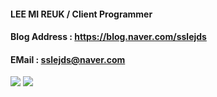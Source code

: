 #### LEE MI REUK / Client Programmer
#### Blog Address : https://blog.naver.com/sslejds
#### EMail : sslejds@naver.com

[<img src="https://img.shields.io/badge/Blog-black?style=flat&logo=Naver&logoColor=2DB400"/>](https://blog.naver.com/sslejds)
[<img src="https://img.shields.io/badge/Mail-black?style=flat&logo=Naver&logoColor=2DB400"/>](mailto:sslejds@naver.com)
<!--
**LEEMIREUK/LEEMIREUK** is a ✨ _special_ ✨ repository because its `README.md` (this file) appears on your GitHub profile.

Here are some ideas to get you started:

- 🔭 I’m currently working on ...
- 🌱 I’m currently learning ...
- 👯 I’m looking to collaborate on ...
- 🤔 I’m looking for help with ...
- 💬 Ask me about ...
- 📫 How to reach me: ...
- 😄 Pronouns: ...
- ⚡ Fun fact: ...
-->
